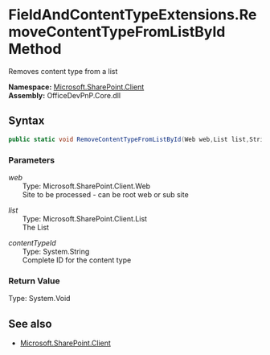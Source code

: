 # FieldAndContentTypeExtensions.RemoveContentTypeFromListById Method  
Removes content type from a list  

**Namespace:** [Microsoft.SharePoint.Client](Microsoft.SharePoint.Client.md)  
**Assembly:** OfficeDevPnP.Core.dll  
## Syntax
```C#
public static void RemoveContentTypeFromListById(Web web,List list,String contentTypeId)
```
### Parameters
*web*  
&emsp;&emsp;Type: Microsoft.SharePoint.Client.Web  
&emsp;&emsp;Site to be processed - can be root web or sub site  
  
*list*  
&emsp;&emsp;Type: Microsoft.SharePoint.Client.List  
&emsp;&emsp;The List  
  
*contentTypeId*  
&emsp;&emsp;Type: System.String  
&emsp;&emsp;Complete ID for the content type  
  
### Return Value
Type: System.Void  

## See also
- [Microsoft.SharePoint.Client](Microsoft.SharePoint.Client.md)
